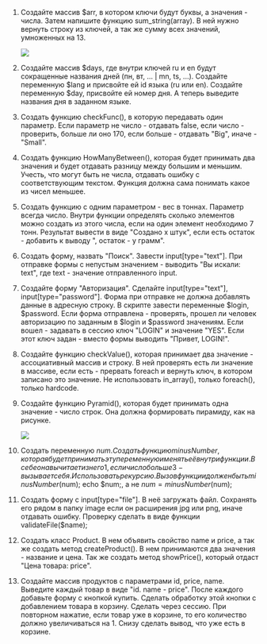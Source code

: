 1. Создайте массив $arr, в котором ключи будут буквы, а значения - числа. Затем напишите функцию sum_string(array). В ней нужно вернуть строку из ключей, а так же сумму всех значений, умноженных на 13.

   ![](https://lh3.googleusercontent.com/5vAMSysMzuUlbJPZJ2DrQk0dqNl7yWLiy8mQ1rZ82mFgvXxxaB7muB0qng1vwiCNi3csdZV119c77z2ql7AL3EIZQPAA4VO-zUTMqq8sCB9WNpfEXUD0N4E-eplucVHS=w318)
2. Создайте массив $days, где внутри ключей ru и en будут сокращенные названия дней (пн, вт, ... | mn, ts, ...). Создайте переменную $lang и присвойте ей id языка (ru или en). Создайте переменную $day, присвойте ей номер дня. А теперь выведите названия дня в заданном языке.
3. Создать функцию checkFunc(), в которую передавать один параметр. Если параметр не число - отдавать false, если число - проверить, больше ли оно 170, если больше - отдавать "Big", иначе - "Small".
4. Создать функцию HowManyBetween(), которая будет принимать два значения и будет отдавать разницу между большим и меньшим. Учесть, что могут быть не числа, отдавать ошибку с соответствующим текстом. Функция должна сама понимать какое из чисел меньшее. 
5. Создать функцию с одним параметром - вес в тоннах. Параметр всегда число. Внутри функции определять сколько элементов можно создать из этого числа, если на один элемент необходимо 7 тонн. Результат вывести в виде "Создано x штук", если есть остаток - добавить к  выводу ", остаток - y грамм".
6. Создать форму, назвать "Поиск". Завести input[type="text"]. При отправке формы с непустым значением - выводить "Вы искали: text", где text - значение отправленного input. 
7. Создайте форму "Авторизация". Сделайте input[type="text"], input[type="password"]. Форма при отправке не должна добавлять данные в адресную строку. В скрипте завести переменные $login, $password. Если форма отправлена -  проверять, прошел ли человек авторизацию по заданным в $login и $password значениям. Если вошел - задавать в сессию ключ "LOGIN" и значение "YES". Если этот ключ задан - вместо формы выводить "Привет, LOGIN!".
8. Создайте функцию checkValue(), которая принимает два значение - ассоциативный массив и строку. В ней проверять есть ли значение в массиве, если есть - прервать foreach и вернуть ключ, в котором записано это значение. Не использовать in_array(), только foreach(), только hardcode.
9. Создайте функцию Pyramid(), которая будет принимать одна значение - число строк. Она должна формировать пирамиду, как на рисунке.

   ![](https://lh5.googleusercontent.com/ETsXAIvyWJkVCnJrzkL6CvGPzhalrxVnop5L_rpqIKLCykYV5ckqHlywikR9TDRnZXSLgU1VgjrKoUzWNT8Xch5ChZVV-ItQelMgdk6QzcrvIw8I4NRD5rZTVJcknhXy=w52)
10. Создать переменную $num. Создать функцию minusNumber, которая будет принимать эту переменную и менять её внутри функции. В себе она вычитает из него 1, если число больше 3 - вызывает себя. Использовать рекурсию. Вызов функции должен быть minusNumber($num);  echo $num;, а не $num = minusNumber($num);
11. Создать форму с input[type="file"]. В неё загружать файл. Сохранять его рядом в папку image если он расширения jpg или png, иначе отдавать ошибку. Проверку сделать в виде функции validateFile($name);
12. Создать класс Product. В нем объявить свойство name и price, а так же создать метод createProduct(). В нем принимаются два значения - название и цена. Так же создать метод showPrice(), который отдаст "Цена товара: price".
13. Создайте массив продуктов с параметрами id, price, name. Выведите каждый товар в виде "id. name - price". После каждого добавьте форму с кнопкой купить. Сделать обработку этой кнопки с добавлением товара в корзину. Сделать через сессию. При повторном нажатие, если товар уже в корзине, то его количество должно увеличиваться на 1. Снизу сделать вывод, что уже есть в корзине.
